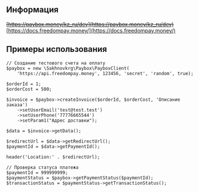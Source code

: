 ## Информация
~~[https://paybox.money/kz_ru/dev](https://paybox.money/kz_ru/dev)~~
[https://docs.freedompay.money/](https://docs.freedompay.money/)
## Примеры использования
```
// Cоздание тестового счета на оплату
$paybox = new \Sakhnovkrg\Paybox\PayboxClient(
    'https://api.freedompay.money', 123456, 'secret', 'random', true);

$orderId = 1;
$orderCost = 500;

$invoice = $paybox->createInvoice($orderId, $orderCost, 'Описание заказа')
    ->setUserEmail('test@test.test')
    ->setUserPhone('77776665544')
    ->setParam1("Адрес доставки");

$data = $invoice->getData();

$redirectUrl = $data->getRedirectUrl();
$paymentId = $data->getPaymentId();

header('Location:' . $redirectUrl);
```
```
// Проверка статуса платежа
$paymentId = 999999999;
$paymentStatus = $paybox->getPaymentStatus($paymentId);
$transactionStatus = $paymentStatus->getTransactionStatus();
```
